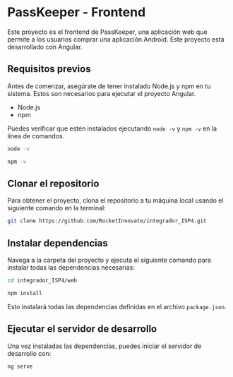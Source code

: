 # PassKeeper - Frontend

Este proyecto es el frontend de PassKeeper, una aplicación web que permite a los usuarios comprar una aplicación Android. Este proyecto está desarrollado con Angular.

## Requisitos previos

Antes de comenzar, asegúrate de tener instalado Node.js y npm en tu sistema. Estos son necesarios para ejecutar el proyecto Angular.

- Node.js
- npm

Puedes verificar que estén instalados ejecutando `node -v` y `npm -v` en la línea de comandos.
```bash
node -v
```
```bash
npm -v
```

## Clonar el repositorio

Para obtener el proyecto, clona el repositorio a tu máquina local usando el siguiente comando en la terminal:
```bash
git clone https://github.com/RocketInnovate/integrador_ISP4.git
```



## Instalar dependencias

Navega a la carpeta del proyecto y ejecuta el siguiente comando para instalar todas las dependencias necesarias:
```bash
cd integrador_ISP4/web
```
```bash
npm install
```


Esto instalará todas las dependencias definidas en el archivo `package.json`.

## Ejecutar el servidor de desarrollo

Una vez instaladas las dependencias, puedes iniciar el servidor de desarrollo con:
```bash
ng serve
```
